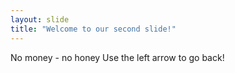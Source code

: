 ```yaml
---
layout: slide
title: "Welcome to our second slide!"
---
```

No money - no honey
Use the left arrow to go back!
